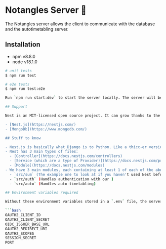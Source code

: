 # Notangles Server 💯

The Notangles server allows the client to communicate with the database and the autotimetabling server.

## Installation

- npm v8.8.0
- node v18.1.0

````bash
# unit tests
$ npm run test

# e2e tests
$ npm run test:e2e

Run `npm run start:dev` to start the server locally. The server will be hosted at http://localhost:3001

## Support

Nest is an MIT-licensed open source project. It can grow thanks to the sponsors and support by the amazing backers. If you'd like to join them, please [read more here](https://docs.nestjs.com/support).

- [Nest.js](https://nestjs.com/)
- [MongoDb](https://www.mongodb.com/)

## Stuff to know

- Nest.js is basically what Django is to Python. Like a thicc-er version of Express.
- Nest has 3 main types of files:
  - [Controller](https://docs.nestjs.com/controllers)
  - [Service (which are a type of Provider)](https://docs.nestjs.com/providers)
  - [Module](https://docs.nestjs.com/modules)
- We have 3 main modules, each containing at least 1 of each of the above types of files.
  - `src/sum` (The example one to look at if you haven't used Nest before.)
  - `src/auth` (Handles authentication with our )
  - `src/auto` (Handles auto-timetabling)

## Environment variables required

Without these environment variables stored in a `.env` file, the server will not run. Check the Deployment Guide on our Confluence to get the values of these environment variables.

```bash
OAUTH2_CLIENT_ID
OAUTH2_CLIENT_SECRET
OIDC_ISSUER_BASE_URL
OAUTH2_REDIRECT_URI
OAUTH2_SCOPES
SESSION_SECRET
PORT
````
